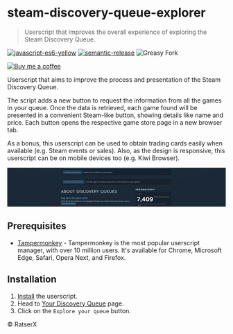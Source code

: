 
# steam-discovery-queue-explorer

> Userscript that improves the overall experience of exploring the Steam Discovery Queue.

[![javascript-es6-yellow](https://img.shields.io/badge/javascript-ES6-yellow)](https://www.javascript.com/)
[![semantic-release](https://img.shields.io/badge/%20%20%F0%9F%93%A6%F0%9F%9A%80-semantic--release-e10079.svg)](https://github.com/semantic-release/semantic-release)
![Greasy Fork](https://img.shields.io/greasyfork/v/99999)

[![Buy me a coffee](https://www.buymeacoffee.com/assets/img/guidelines/download-assets-sm-2.svg)](https://www.buymeacoffee.com/Ratser)

Userscript that aims to improve the process and presentation of the Steam Discovery Queue.

The script adds a new button to request the information from all the games in your queue. Once the data is retrieved, each game found will be presented in a convenient Steam-like button, showing details like name and price. Each button opens the respective game store page in a new browser tab.

As a bonus, this userscript can be used to obtain trading cards easily when available (e.g. Steam events or sales). Also, as the design is responsive, this userscript can be on mobile devices too (e.g. Kiwi Browser).

![Steam Discovery Queue Explorer](https://raw.githubusercontent.com/RatserX/ratserx.github.io/master/public/images/steam-discovery-queue-explorer.gif)

## Prerequisites

*  [Tampermonkey](https://www.tampermonkey.net/) - Tampermonkey is the most popular userscript manager, with over 10 million users. It's available for Chrome, Microsoft Edge, Safari, Opera Next, and Firefox.

## Installation

1. [Install](https://github.com/RatserX/steam-discovery-queue-explorer/raw/master/sdqe.user.js) the userscript.
2. Head to [Your Discovery Queue](https://store.steampowered.com/explore/#) page.
3. Click on the `Explore your queue` button.

© RatserX

<!-- Links: -->

[buymeacoffee-image]: https://www.buymeacoffee.com/assets/img/custom_images/orange_img.png
[buymeacoffee-url]: https://www.buymeacoffee.com/Ratser
